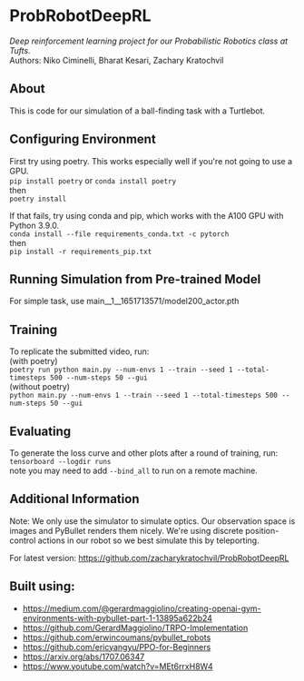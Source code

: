 # ProbRobotDeepRL
*Deep reinforcement learning project for our Probabilistic Robotics class at Tufts.*  
Authors: Niko Ciminelli, Bharat Kesari, Zachary Kratochvil

## About  
This is code for our simulation of a ball-finding task with a Turtlebot.

## Configuring Environment
First try using poetry. This works especially well if you're
not going to use a GPU.  
` pip install poetry ` or ` conda install poetry `  
then  
` poetry install `  
  
If that fails, try using conda and pip, which works with the A100 GPU with Python 3.9.0.  
` conda install --file requirements_conda.txt -c pytorch `  
then  
` pip install -r requirements_pip.txt `

## Running Simulation from Pre-trained Model
For simple task, use main__1__1651713571/model200_actor.pth

## Training
To replicate the submitted video, run:  
(with poetry)  
` poetry run python main.py --num-envs 1 --train --seed 1 --total-timesteps 500 --num-steps 50 --gui `  
(without poetry)  
` python main.py --num-envs 1 --train --seed 1 --total-timesteps 500 --num-steps 50 --gui `

## Evaluating
To generate the loss curve and other plots after a round of training, run:  
` tensorboard --logdir runs `  
note you may need to add ` --bind_all ` to run on a remote machine.

## Additional Information
Note: We only use the simulator to
simulate optics. Our observation space is images and PyBullet
renders them nicely. We're using discrete position-control
actions in our robot so we best simulate this by teleporting.

For latest version: https://github.com/zacharykratochvil/ProbRobotDeepRL

## Built using:
* https://medium.com/@gerardmaggiolino/creating-openai-gym-environments-with-pybullet-part-1-13895a622b24
* https://github.com/GerardMaggiolino/TRPO-Implementation
* https://github.com/erwincoumans/pybullet_robots
* https://github.com/ericyangyu/PPO-for-Beginners
* https://arxiv.org/abs/1707.06347
* https://www.youtube.com/watch?v=MEt6rrxH8W4
